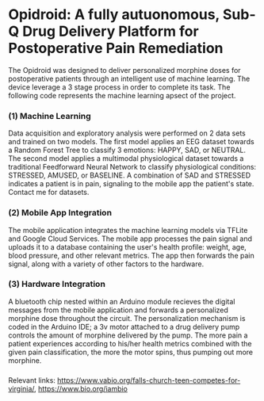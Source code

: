 # Opidroid: A fully autuonomous, Sub-Q Drug Delivery Platform for Postoperative Pain Remediation
The Opidroid was designed to deliver personalized morphine doses for postoperative patients through an intelligent use of machine learning. The device leverage a 3 stage process in order to complete its task. The following code represents the machine learning apsect of the project. 

### (1) Machine Learning
Data acquisition and exploratory analysis were performed on 2 data sets and trained on two models. The first model applies an EEG dataset towards a Random Forest Tree to classify 3 emotions: HAPPY, SAD, or NEUTRAL. The second model applies a multimodal physiological dataset towards a traditional Feedforward Neural Network to classify physiological conditions: STRESSED, AMUSED, or BASELINE. A combination of SAD and STRESSED indicates a patient is in pain, signaling to the mobile app the patient's state. Contact me for datasets. 
### (2) Mobile App Integration
The mobile application integrates the machine learning models via TFLite and Google Cloud Services. The mobile app processes the pain signal and uploads it to a database containing the user's health profile: weight, age, blood pressure, and other relevant metrics. The app then forwards the pain signal, along with a variety of other factors to the hardware.
### (3) Hardware Integration
A bluetooth chip nested within an Arduino module recieves the digital messages from the mobile application and forwards a personalized morphine dose throughout the circuit. The personalization mechanism is coded in the Arduino IDE; a 3v motor attached to a drug delivery pump controls the amount of morphine delivered by the pump. The more pain a patient experiences according to his/her health metrics combined with the given pain classification, the more the motor spins, thus pumping out more morphine. 
###
Relevant links: https://www.vabio.org/falls-church-teen-competes-for-virginia/, https://www.bio.org/iambio

